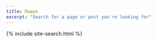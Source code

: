 ```yaml
---
title: Пошук
excerpt: "Search for a page or post you're looking for"
---
```


{% include site-search.html %}